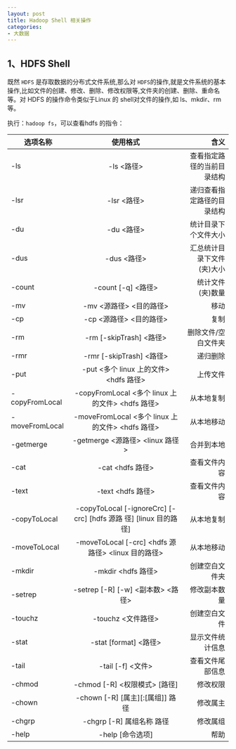 ```yaml
---
layout: post
title: Hadoop Shell 相关操作
categories:
- 大数据
---
```


## 1、HDFS Shell

既然 `HDFS` 是存取数据的分布式文件系统,那么对 `HDFS`的操作,就是文件系统的基本操作,比如文件的创建、修改、删除、修改权限等,文件夹的创建、删除、重命名等。对 HDFS 的操作命令类似于Linux 的 shell对文件的操作,如 ls、mkdir、rm 等。

执行：`hadoop fs`，可以查看hdfs 的指令：

| 选项名称       | 使用格式      | 含义  |
| ------------- |:----------------:| --------:|
| -ls	| -ls <路径> | 查看指定路径的当前目录结构 |
|-lsr	|-lsr <路径>	| 递归查看指定路径的目录结构|
|-du	| -du <路径> | 统计目录下个文件大小|
|-dus	|-dus <路径>	| 汇总统计目录下文件(夹)大小|
|-count	|-count [-q] <路径>	| 统计文件(夹)数量|
|-mv	|-mv <源路径> <目的路径>	| 移动|
|-cp	|-cp <源路径> <目的路径>	|复制|
|-rm	|-rm [-skipTrash] <路径>	|删除文件/空白文件夹|
|-rmr	|-rmr [-skipTrash] <路径>	|递归删除|
|-put	|-put <多个 linux 上的文件> <hdfs 路径>	|上传文件|
|-copyFromLocal|-copyFromLocal <多个 linux 上的文件> <hdfs 路径>|从本地复制|
|-moveFromLocal|-moveFromLocal <多个 linux 上的文件> <hdfs 路径>|从本地移动|
|-getmerge|-getmerge <源路径> <linux 路径>|合并到本地|
|-cat|-cat <hdfs 路径>|查看文件内容|
|-text|-text <hdfs 路径>|查看文件内容|
|-copyToLocal|-copyToLocal [-ignoreCrc] [-crc] [hdfs 源路 径] [linux 目的路径]|从本地复制|
|-moveToLocal|-moveToLocal [-crc] <hdfs 源路径> <linux 目的路径>|从本地移动|
|-mkdir|-mkdir <hdfs 路径>|创建空白文件夹|
|-setrep|-setrep [-R] [-w] <副本数> <路径>|修改副本数量|
|-touchz|-touchz <文件路径>|创建空白文件|
|-stat|-stat [format] <路径>|显示文件统计信息|
|-tail|-tail [-f] <文件>|查看文件尾部信息|
|-chmod|-chmod [-R] <权限模式> [路径]|修改权限|
|-chown|-chown [-R] [属主][:[属组]] 路径|修改属主|
|-chgrp|-chgrp [-R] 属组名称 路径|修改属组|
|-help|-help [命令选项]|帮助 |




